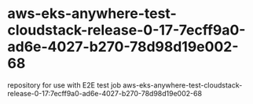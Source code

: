 # aws-eks-anywhere-test-cloudstack-release-0-17-7ecff9a0-ad6e-4027-b270-78d98d19e002-68
repository for use with E2E test job aws-eks-anywhere-test-cloudstack-release-0-17:7ecff9a0-ad6e-4027-b270-78d98d19e002-68
